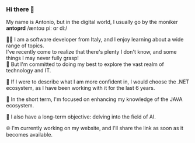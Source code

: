 
### Hi there 👋 

My name is Antonio, but in the digital world, I usually go by the moniker **antoprd** /æntoʊ piː ɑr diː/  


🧑‍💻 I am a software developer from Italy, and I enjoy learning about a wide range of topics.  
I've recently come to realize that there's plenty I don't know, and some things I may never fully grasp!  
🐌 But I'm committed to doing my best to explore the vast realm of technology and IT.  


🔧 If I were to describe what I am more confident in, I would choose the .NET ecosystem, as I have been working with it for the last 6 years.  

🎯 In the short term, I'm focused on enhancing my knowledge of the JAVA ecosystem.  

🌱 I also have a long-term objective: delving into the field of AI.  

🌐 I'm currently working on my website, and I'll share the link as soon as it becomes available.

